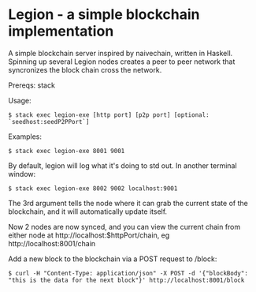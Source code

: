# Legion - a simple blockchain implementation

A simple blockchain server inspired by naivechain, written in Haskell. Spinning up several
Legion nodes creates a peer to peer network that syncronizes the block chain cross the network. 

Prereqs: stack

Usage:

```
$ stack exec legion-exe [http port] [p2p port] [optional: `seedhost:seedP2PPort`]

```

Examples:

```
$ stack exec legion-exe 8001 9001
```
By default, legion will log what it's doing to std out. In another terminal window:
```
$ stack exec legion-exe 8002 9002 localhost:9001
```

The 3rd argument tells the node where it can grab the current state of the blockchain, and it will automatically
update itself.

Now 2 nodes are now synced, and you can view the current chain from either node at http://localhost:$httpPort/chain, eg http://localhost:8001/chain

Add a new block to the blockchain via a POST request to /block:

```
$ curl -H "Content-Type: application/json" -X POST -d '{"blockBody": "this is the data for the next block"}' http://localhost:8001/block
```




